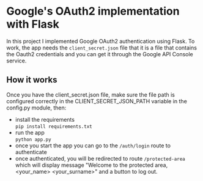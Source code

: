 # Google's OAuth2 implementation with Flask
In this project I implemented Google OAuth2 authentication using Flask. To work, the app needs the ```client_secret.json``` file
that it is a file that contains the Oauth2 credentials and you can get it through the Google API Console service.
## How it works
Once you have the client_secret.json file, make sure the file path is configured correctly in the CLIENT_SECRET_JSON_PATH variable in the config.py module, then:
- install the requirements  
```pip install requirements.txt```
- run the app  
```python app.py```
- once you start the app you can go to the ```/auth/login``` route to authenticate
- once authenticated, you will be redirected to route ```/protected-area``` which will display message "Welcome to the protected area, <your_name> <your_surname>" and a button to log out.